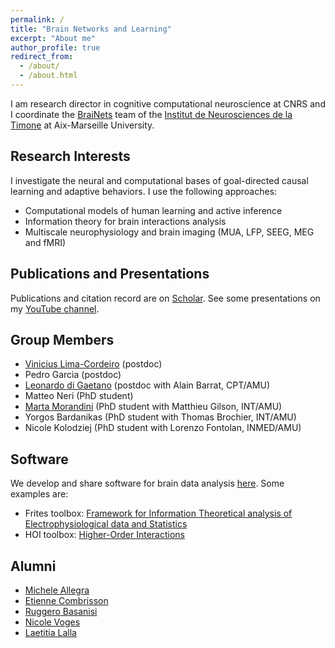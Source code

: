 ```yaml
---
permalink: /
title: "Brain Networks and Learning"
excerpt: "About me"
author_profile: true
redirect_from: 
  - /about/
  - /about.html
---
```


I am research director in cognitive computational neuroscience at CNRS and I coordinate the [BraiNets](https://www.int.univ-amu.fr/recherche-int/equipes/brainets) team of the [Institut de Neurosciences de la Timone](https://www.int.univ-amu.fr/) at Aix-Marseille University.

Research Interests
------
I investigate the neural and computational bases of goal-directed causal learning and adaptive behaviors. I use the following approaches:
- Computational models of human learning and active inference
- Information theory for brain interactions analysis
- Multiscale neurophysiology and brain imaging (MUA, LFP, SEEG, MEG and fMRI)

Publications and Presentations
------
Publications and citation record are on [Scholar](https://scholar.google.fr/citations?user=vsskO0AAAAAJ&hl=en).
See some presentations on my [YouTube channel](https://youtube.com/@brovelli).

Group Members
------
- [Vinicius Lima-Cordeiro](https://scholar.google.com/citations?user=sCOvJfkAAAAJ&hl=fr) (postdoc)
- Pedro Garcia (postdoc)
- [Leonardo di Gaetano](https://leonardodigaetano.github.io/) (postdoc with Alain Barrat, CPT/AMU)
- Matteo Neri (PhD student)
- [Marta Morandini](https://martamorandini.github.io/) (PhD student with Matthieu Gilson, INT/AMU)
- Yorgos Bardanikas (PhD student with Thomas Brochier, INT/AMU)
- Nicole Kolodziej (PhD student with Lorenzo Fontolan, INMED/AMU)

Software
------
We develop and share software for brain data analysis [here](https://brainets.github.io/software.html). Some examples are:
- Frites toolbox: [Framework for Information Theoretical analysis of Electrophysiological data and Statistics](https://brainets.github.io/frites/)
- HOI toolbox: [Higher-Order Interactions](https://brainets.github.io/hoi/)

Alumni
------
- [Michele Allegra](https://micheleallegra.github.io/)
- [Etienne Combrisson](https://etiennecmb.github.io/)
- [Ruggero Basanisi](https://scholar.google.com/citations?user=7KAqCgMAAAAJ&hl=it)
- [Nicole Voges](https://orcid.org/0000-0002-6324-2600)
- [Laetitia Lalla](https://www.linkedin.com/in/laetitia-lalla-22852b61/?original_referer=https%3A%2F%2Fwww%2Egoogle%2Ecom%2F&originalSubdomain=fr)

